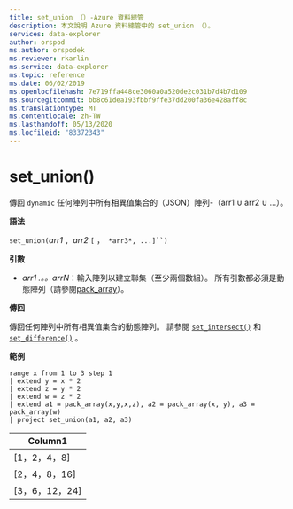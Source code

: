 ```yaml
---
title: set_union （）-Azure 資料總管
description: 本文說明 Azure 資料總管中的 set_union （）。
services: data-explorer
author: orspod
ms.author: orspodek
ms.reviewer: rkarlin
ms.service: data-explorer
ms.topic: reference
ms.date: 06/02/2019
ms.openlocfilehash: 7e719ffa448ce3060a0a520de2c031b7d4b7d109
ms.sourcegitcommit: bb8c61dea193fbbf9ffe37dd200fa36e428aff8c
ms.translationtype: MT
ms.contentlocale: zh-TW
ms.lasthandoff: 05/13/2020
ms.locfileid: "83372343"
---
```

# <a name="set_union"></a>set_union()

傳回 `dynamic` 任何陣列中所有相異值集合的（JSON）陣列-（arr1 ∪ arr2 ∪ ...）。

**語法**

`set_union(`*arr1* `, `*arr2* `[` ，` *arr3*, ...]``)`

**引數**

* *arr1 .。。arrN*：輸入陣列以建立聯集（至少兩個數組）。 所有引數都必須是動態陣列（請參閱[pack_array](packarrayfunction.md)）。 

**傳回**

傳回任何陣列中所有相異值集合的動態陣列。 請參閱 [`set_intersect()`](setintersectfunction.md) 和 [`set_difference()`](setdifferencefunction.md) 。

**範例**

<!-- csl: https://help.kusto.windows.net:443/Samples -->
```kusto
range x from 1 to 3 step 1
| extend y = x * 2
| extend z = y * 2
| extend w = z * 2
| extend a1 = pack_array(x,y,x,z), a2 = pack_array(x, y), a3 = pack_array(w)
| project set_union(a1, a2, a3)
```

|Column1|
|---|
|[1，2，4，8]|
|[2，4，8，16]|
|[3，6，12，24]|
